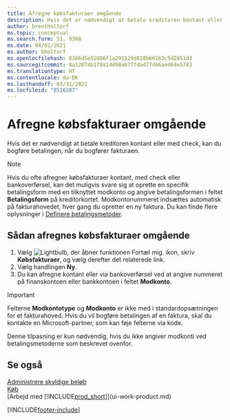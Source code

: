 ```yaml
---
title: Afregne købsfakturaer omgående
description: Hvis det er nødvendigt at betale kreditoren kontant eller med check, kan du få ordnet bogføringen, når du bogfører fakturaen.
author: brentholtorf
ms.topic: conceptual
ms.search.form: 51, 9308
ms.date: 04/01/2021
ms.author: bholtorf
ms.openlocfilehash: 8386d5e52086f1a291529d828b66163c5d2851d3
ms.sourcegitcommit: 8a12074b170a14d98ab7ffdad77d66aed64e5783
ms.translationtype: HT
ms.contentlocale: da-DK
ms.lasthandoff: 03/31/2022
ms.locfileid: "8516287"
---
```

# <a name="settle-purchase-invoices-promptly"></a>Afregne købsfakturaer omgående

Hvis det er nødvendigt at betale kreditoren kontant eller med check, kan du bogføre betalingen, når du bogfører fakturaen.  

> [!NOTE]  
> Hvis du ofte afregner købsfakturaer kontant, med check eller bankoverførsel, kan det muligvis svare sig at oprette en specifik betalingsform med en tilknyttet modkonto og angive betalingsformen i feltet **Betalingsform** på kreditorkortet. Modkontonummeret indsættes automatisk på fakturahovedet, hver gang du opretter en ny faktura. Du kan finde flere oplysninger i [Definere betalingsmetoder](finance-payment-methods.md).  

## <a name="to-settle-purchase-invoices-promptly"></a>Sådan afregnes købsfakturaer omgående

1. Vælg ![Lightbulb, der åbner funktionen Fortæl mig.](media/ui-search/search_small.png "Fortæl mig, hvad du vil foretage dig") ikon, skriv **Købsfakturaer**, og vælg derefter det relaterede link.  
2. Vælg handlingen **Ny**.  
3. Du kan afregne kontant eller via bankoverførsel ved at angive nummeret på finanskontoen eller bankkontoen i feltet **Modkonto**.  

> [!IMPORTANT]  
> Felterne **Modkontotype** og **Modkonto** er ikke med i standardopsætningen for et fakturahoved. Hvis du vil bogføre betalingen af en faktura, skal du kontakte en Microsoft-partner, som kan føje felterne via kode.  
>
> Denne tilpasning er kun nødvendig, hvis du ikke angiver modkonti ved betalingsmetoderne som beskrevet ovenfor.

## <a name="see-also"></a>Se også

[Administrere skyldige beløb](payables-manage-payables.md)  
[Køb](purchasing-manage-purchasing.md)  
[Arbejd med [!INCLUDE[prod_short](includes/prod_short.md)]](ui-work-product.md)  


[!INCLUDE[footer-include](includes/footer-banner.md)]
